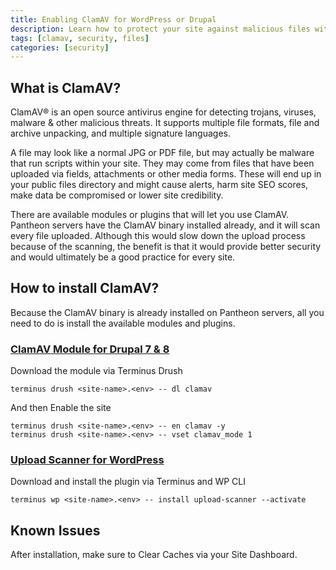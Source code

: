 ```yaml
---
title: Enabling ClamAV for WordPress or Drupal
description: Learn how to protect your site against malicious files with malware and other potential threats using ClamAV, an open source antivirus engine.
tags: [clamav, security, files]
categories: [security]
---
```


## What is ClamAV? ##

ClamAV® is an open source antivirus engine for detecting trojans, viruses, malware & other malicious threats. It supports multiple file formats, file and archive unpacking, and multiple signature languages.

A file may look like a normal JPG or PDF file, but may actually be malware that run scripts within your site. They may come from files that have been uploaded via fields, attachments or other media forms. These will end up in your public files directory and might cause alerts, harm site SEO scores, make data be compromised or lower site credibility.

There are available modules or plugins that will let you use ClamAV. Pantheon servers have the ClamAV binary installed already, and it will scan every file uploaded. Although this would slow down the upload process because of the scanning, the benefit is that it would provide better security and would ultimately be a good practice for every site.

## How to install ClamAV? ##

Because the ClamAV binary is already installed on Pantheon servers, all you need to do is install the available modules and plugins. 

### [ClamAV Module for Drupal 7 & 8](https://www.drupal.org/project/clamav) ###

Download the module via Terminus Drush

```terminus drush <site-name>.<env> -- dl clamav```

And then Enable the site

```
terminus drush <site-name>.<env> -- en clamav -y
terminus drush <site-name>.<env> -- vset clamav_mode 1
```


### [Upload Scanner for WordPress](https://wordpress.org/plugins/upload-scanner) ###

Download and install the plugin via Terminus and WP CLI 

```terminus wp <site-name>.<env> -- install upload-scanner --activate```

## Known Issues ##

After installation, make sure to Clear Caches via your Site Dashboard.

